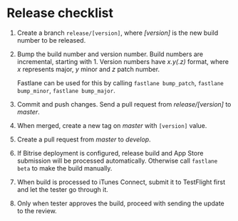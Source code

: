 # Release checklist

1. Create a branch `release/[version]`, where *[version]* is the new build number to be released.
2. Bump the build number and version number. Build numbers are incremental, starting with 1. Version numbers have *x.y(.z)* format, where *x* represents major, *y* minor and *z* patch number.
	
	Fastlane can be used for this by calling `fastlane bump_patch`, `fastlane bump_minor`, `fastlane bump_major`.
3. Commit and push changes. Send a pull request from *release/[version]* to *master*.
4. When merged, create a new tag on *master* with `[version]` value. 
5. Create a pull request from *master* to *develop*.
5. If Bitrise deployment is configured, release build and App Store submission will be processed automatically. Otherwise call `fastlane beta` to make the build manually.
6. When build is processed to iTunes Connect, submit it to TestFlight first and let the tester go through it.
7. Only when tester approves the build, proceed with sending the update to the review.